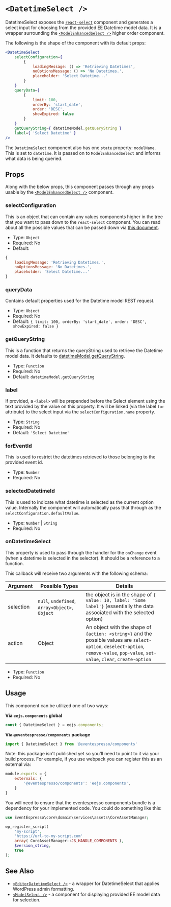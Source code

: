 # `<DatetimeSelect />`

DatetimeSelect exposes the [`react-select`](https://deploy-preview-2289--react-select.netlify.com/home) component and generates a select input for choosing from the provided EE Datetime model data. It is a wrapper surrounding the [`<ModelEnhancedSelect />`](model-select.md) higher order component.

The following is the shape of the component with its default props:

```jsx
<DatetimeSelect
    selectConfiguration={
        {
            loadingMessage: () => 'Retrieving Datetimes',
            noOptionsMessage: () => 'No Datetimes.',
            placeholder: 'Select Datetime...'
        }
    }
    queryData={
        {
            limit: 100,
            orderBy: 'start_date',
            order: 'DESC',
            showExpired: false
        }
    }
    getQueryString={ datetimeModel.getQueryString }
    label={ 'Select Datetime' }
/>
```

The `DatetimeSelect` component also has one `state` property: `modelName`.  This is set to `datetime`.  It is passed on to `ModelEnhancedSelect` and informs what data is being queried.

## Props

Along with the below props, this component passes through any props usable by the [`<ModelEnhancedSelect />`](model-select.md) component.

### selectConfiguration

This is an object that can contain any values components higher in the tree that you want to pass down to the `react-select` component.  You can read about all the possible values that can be passed down via [this document](https://deploy-preview-2289--react-select.netlify.com/props).

- Type: `Object`
- Required: No
- Default:
```js
{
    loadingMessage: 'Retrieving Datetimes.',
    noOptionsMessage: 'No Datetimes.',
    placeholder: 'Select Datetime...'
}
```

### queryData

Contains default properties used for the Datetime model REST request.

- Type: `Object`
- Required: No
- Default: `{ limit: 100, orderBy: 'start_date', order: 'DESC', showExpired: false }`

### getQueryString

This is a function that returns the queryString used to retrieve the Datetime model data. It defaults to [datetimeModel.getQueryString](../../../../../assets/src/data/model/datetime/index.js).

- Type: `Function`
- Required: No
- Default: `datetimeModel.getQueryString`

### label

If provided, a `<label>` will be prepended before the Select element using the text provided by the value on this property.  It will be linked (via the label `for` attribute) to the select input via the `selectConfiguration.name` property.

- Type: `String`
- Required: No
- Default: `'Select Datetime'`

### forEventId

This is used to restrict the datetimes retrieved to those belonging to the provided event id.

- Type: `Number`
- Required: No

### selectedDatetimeId

This is used to indicate what datetime is selected as the current option value.  Internally the component will automatically pass that through as the `selectConfiguration.defaultValue`.

- Type: `Number` | `String`
- Required: No

### onDatetimeSelect

This property is used to pass through the handler for the `onChange` event (when a datetime is selected in the selector).  It should be a reference to a function.

This callback will receive two arguments with the following schema:

| Argument | Possible Types | Details |
| -------- | --------------- | ------- |
| selection | `null`, `undefined`, `Array<Object>`, `Object` | the object is in the shape of `{ value: 10, label: 'Some label'}` (essentially the data associated with the selected option) |
| action | Object | An object with the shape of `{action: <string>}` and the possible values are `select-option`, `deselect-option`, `remove-value`, `pop-value`, `set-value`, `clear`, `create-option` |


- Type: `Function`
- Required: No

## Usage

This component can be utilized one of two ways:

**Via `eejs.components` global**

```js
const { DatetimeSelect } = eejs.components;
```

**Via `@eventespresso/components` package**

```js
import { DatetimeSelect } from '@eventespresso/components'
```

Note: this package isn't published yet so you'll need to point to it via your build process. For example, if you use webpack you can register this as an external via:

```js
module.exports = {
    externals: {
        '@eventespresso/components': 'eejs.components',
    }
}
```

You will need to ensure that the eventespresso components bundle is a dependency for your implemented code.  You could do something like this:

```php
use EventEspresso\core\domain\services\assets\CoreAssetManager;

wp_register_script(
    'my-script',
    'https://url-to-my-script.com'
    array( CoreAssetManager::JS_HANDLE_COMPONENTS ),
    $version_string,
    true
);
```


## See Also

- [`<EditorDatetimeSelect />`](editor-datetime-select.md) - a wrapper for DatetimeSelect that applies WordPress admin formatting.
- [`<ModelSelect />`](model-select.md) - a component for displaying provided EE model data for selection.
